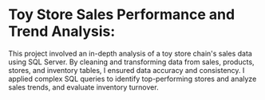 # Toy Store Sales Performance and Trend Analysis:
This project involved an in-depth analysis of a toy store chain's sales data using SQL Server. By cleaning and transforming data from sales, products, stores, and inventory tables, I ensured data accuracy and consistency. I applied complex SQL queries to identify top-performing stores and analyze sales trends, and evaluate inventory turnover.
